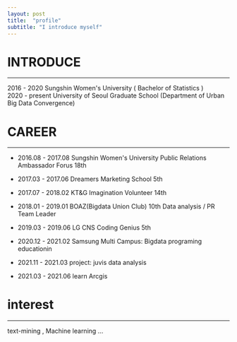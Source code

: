 ```yaml
---
layout: post
title:  "profile"
subtitle: "I introduce myself"
---
```



# INTRODUCE
-------------
2016 - 2020      Sungshin Women's University ( Bachelor of Statistics )  
2020 - present   University of Seoul Graduate School (Department of Urban Big Data Convergence) 


# CAREER
------------
- 2016.08 - 2017.08   Sungshin Women's University Public Relations Ambassador Forus 18th 
- 2017.03 - 2017.06   Dreamers Marketing School 5th 
- 2017.07 - 2018.02   KT&G Imagination Volunteer 14th
- 2018.01 - 2019.01   BOAZ(Bigdata Union Club) 10th  Data analysis  / PR Team Leader
- 2019.03 - 2019.06   LG CNS Coding Genius 5th
- 2020.12 - 2021.02   Samsung Multi Campus: Bigdata programing educationin

- 2021.11 - 2021.03   project: juvis data analysis   
- 2021.03 - 2021.06   learn Arcgis
  
  
# interest
-----------
text-mining , Machine learning ...



